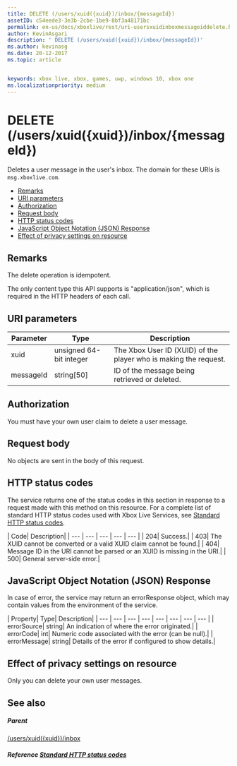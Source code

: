 ```yaml
---
title: DELETE (/users/xuid({xuid})/inbox/{messageId})
assetID: c54eede3-3e3b-2cbe-1be9-8bf3a48171bc
permalink: en-us/docs/xboxlive/rest/uri-usersxuidinboxmessageiddelete.html
author: KevinAsgari
description: ' DELETE (/users/xuid({xuid})/inbox/{messageId})'
ms.author: kevinasg
ms.date: 20-12-2017
ms.topic: article


keywords: xbox live, xbox, games, uwp, windows 10, xbox one
ms.localizationpriority: medium
---
```



# DELETE (/users/xuid({xuid})/inbox/{messageId})
Deletes a user message in the user's inbox. 
The domain for these URIs is `msg.xboxlive.com`.
 
  * [Remarks](#ID4EV)
  * [URI parameters](#ID4ECB)
  * [Authorization](#ID4EPB)
  * [Request body](#ID4E1B)
  * [HTTP status codes](#ID4EHC)
  * [JavaScript Object Notation (JSON) Response](#ID4EAE)
  * [Effect of privacy settings on resource](#ID4EYF)
 
<a id="ID4EV"></a>

 
## Remarks 
 
The delete operation is idempotent.
 
The only content type this API supports is "application/json", which is required in the HTTP headers of each call. 
  
<a id="ID4ECB"></a>

 
## URI parameters 
 
| Parameter| Type| Description| 
| --- | --- | --- | 
| xuid | unsigned 64-bit integer | The Xbox User ID (XUID) of the player who is making the request. | 
| messageId | string[50] | ID of the message being retrieved or deleted. | 
  
<a id="ID4EPB"></a>

 
## Authorization 
 
You must have your own user claim to delete a user message.
  
<a id="ID4E1B"></a>

 
## Request body 
 
No objects are sent in the body of this request.
  
<a id="ID4EHC"></a>

 
## HTTP status codes 
 
The service returns one of the status codes in this section in response to a request made with this method on this resource. For a complete list of standard HTTP status codes used with Xbox Live Services, see [Standard HTTP status codes](../../additional/httpstatuscodes.md).
 
| Code| Description| 
| --- | --- | --- | --- | --- | 
| 204| Success.| 
| 403| The XUID cannot be converted or a valid XUID claim cannot be found.| 
| 404| Message ID in the URI cannot be parsed or an XUID is missing in the URI.| 
| 500| General server-side error.| 
  
<a id="ID4EAE"></a>

 
## JavaScript Object Notation (JSON) Response 
 
In case of error, the service may return an errorResponse object, which may contain values from the environment of the service.
 
| Property| Type| Description| 
| --- | --- | --- | --- | --- | --- | --- | --- | 
| errorSource| string| An indication of where the error originated.| 
| errorCode| int| Numeric code associated with the error (can be null).| 
| errorMessage| string| Details of the error if configured to show details.| 
  
<a id="ID4EYF"></a>

 
## Effect of privacy settings on resource 
 
Only you can delete your own user messages. 
  
<a id="ID4EDG"></a>

 
## See also
 
<a id="ID4EFG"></a>

 
##### Parent  

[/users/xuid({xuid})/inbox](uri-usersxuidinbox.md)

  
<a id="ID4ETG"></a>

 
##### Reference  [Standard HTTP status codes](../../additional/httpstatuscodes.md)

   